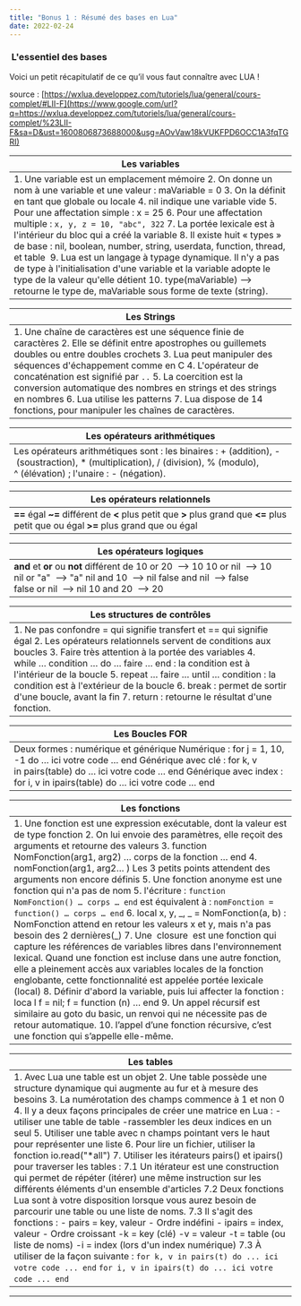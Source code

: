 ```yaml
---
title: "Bonus 1 : Résumé des bases en Lua"
date: 2022-02-24
---
```


###  L'essentiel des bases

Voici un petit récapitulatif de ce qu’il vous faut connaître avec LUA !

source : [https://wxlua.developpez.com/tutoriels/lua/general/cours-complet/#LII-F](https://www.google.com/url?q=https://wxlua.developpez.com/tutoriels/lua/general/cours-complet/%23LII-F&sa=D&ust=1600806873688000&usg=AOvVaw18kVUKFPD6OCC1A3fqTGRI)

| Les variables |
| --- |
| 1\. Une variable est un emplacement mémoire      2\. On donne un nom à une variable et une valeur : maVariable = 0      3\. On la définit en tant que globale ou locale      4\. nil indique une variable vide      5\. Pour une affectation simple : x = 25      6\. Pour une affectation multiple : `x, y, z = 10, "abc", 322`      7\. La portée lexicale est à l'intérieur du bloc qui a créé la variable      8\. Il existe huit « types » de base : nil, boolean, number, string, userdata, function, thread, et table       9\. Lua est un langage à typage dynamique. Il n'y a pas de type à l'initialisation d'une variable et la variable adopte le type de la valeur qu'elle détient      10\. type(maVariable) --> retourne le type de, maVariable sous forme de texte (string). |

| Les Strings |
| --- |
| 1\. Une chaîne de caractères est une séquence finie de caractères      2\. Elle se définit entre apostrophes ou guillemets doubles ou entre doubles crochets      3\. Lua peut manipuler des séquences d'échappement comme en C      4\. L'opérateur de concaténation est signifié par `..`      5\. La coercition est la conversion automatique des nombres en strings et des strings en nombres      6\. Lua utilise les patterns      7\. Lua dispose de 14 fonctions, pour manipuler les chaînes de caractères. |

| Les opérateurs arithmétiques |
| --- |
| Les opérateurs arithmétiques sont : les binaires : + (addition), - (soustraction), \* (multiplication), / (division), % (modulo), ^ (élévation) ; l'unaire : - (négation).   |

| Les opérateurs relationnels |
| --- |
| **\==** égal      **~=** différent de      **<** plus petit que      **\>** plus grand que      **<=** plus petit que ou égal      **\>=** plus grand que ou égal   |

| Les opérateurs logiques |
| --- |
| **and** et      **or** ou      **not** différent de      10 or 20  --> 10      10 or nil  --> 10      nil or "a"  --> "a"      nil and 10  --> nil      false and nil  --> false      false or nil  --> nil      10 and 20  --> 20 |

| Les structures de contrôles |
| --- |
| 1\. Ne pas confondre = qui signifie transfert et == qui signifie égal      2\. Les opérateurs relationnels servent de conditions aux boucles      3\. Faire très attention à la portée des variables      4\. while … condition … do … faire … end : la condition est à l'intérieur de la boucle      5\. repeat … faire … until … condition : la condition est à l'extérieur de la boucle      6\. break : permet de sortir d'une boucle, avant la fin      7\. return : retourne le résultat d'une fonction. |

| Les Boucles FOR |
| --- |
| Deux formes : numérique et générique      Numérique : for j = 1, 10, -1 do … ici votre code … end      Générique avec clé : for k, v in pairs(table) do … ici votre code … end      Générique avec index : for i, v in ipairs(table) do … ici votre code … end |

| Les fonctions |
| --- |
| 1\. Une fonction est une expression exécutable, dont la valeur est de type fonction      2\. On lui envoie des paramètres, elle reçoit des arguments et retourne des valeurs      3\. function NomFonction(arg1, arg2) … corps de la fonction … end      4\. nomFonction(arg1, arg2… ) Les 3 petits points attendent des arguments non encore définis      5\. Une fonction anonyme est une fonction qui n'a pas de nom      5\. l'écriture : `function NomFonction() … corps … end` est équivalent à : `nomFonction = function() … corps … end`      6\. local x, y, \_, \_ = NomFonction(a, b) : NomFonction attend en retour les valeurs x et y, mais n'a pas besoin des 2 dernières(\_)      7\. Une  closure  est une fonction qui capture les références de variables libres dans l'environnement lexical. Quand une fonction est incluse dans une autre fonction, elle a pleinement accès aux variables locales de la fonction englobante, cette fonctionnalité est appelée portée lexicale (local)      8\. Définir d'abord la variable, puis lui affecter la fonction : loca l f = nil; f = function (n) … end      9\. Un appel récursif est similaire au goto du basic, un renvoi qui ne nécessite pas de retour automatique.      10\. l’appel d’une fonction récursive, c’est une fonction qui s’appelle elle-même. |

| Les tables |
| --- |
| 1\. Avec Lua une table est un objet      2\. Une table possède une structure dynamique qui augmente au fur et à mesure des besoins      3\. La numérotation des champs commence à 1 et non 0      4\. Il y a deux façons principales de créer une matrice en Lua :      \-utiliser une table de table      \-rassembler les deux indices en un seul      5\. Utiliser une table avec n champs pointant vers le haut pour représenter une liste      6\. Pour lire un fichier, utiliser la fonction io.read("\*all")      7\. Utiliser les itérateurs pairs() et ipairs() pour traverser les tables :      7.1 Un itérateur est une construction qui permet de répéter (itérer) une même instruction sur les différents éléments d'un ensemble d'articles      7.2 Deux fonctions Lua sont à votre disposition lorsque vous aurez besoin de parcourir une table ou une liste de noms.      7.3 Il s'agit des fonctions :      \- pairs = key, valeur - Ordre indéfini   \- ipairs = index, valeur - Ordre croissant      \-k = key (clé)      \-v = valeur      \-t = table (ou liste de noms)      \-i = index (lors d'un index numérique)      7.3 À utiliser de la façon suivante :      `for k, v in pairs(t) do ... ici votre code ... end`      `for i, v in ipairs(t) do ... ici votre code ... end`   |

* * *
